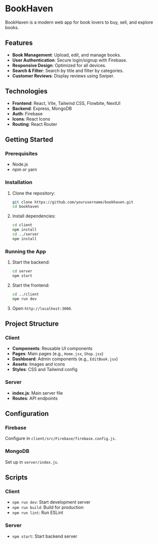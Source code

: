 # BookHaven

BookHaven is a modern web app for book lovers to buy, sell, and explore books.

## Features

- **Book Management**: Upload, edit, and manage books.
- **User Authentication**: Secure login/signup with Firebase.
- **Responsive Design**: Optimized for all devices.
- **Search & Filter**: Search by title and filter by categories.
- **Customer Reviews**: Display reviews using Swiper.

## Technologies

- **Frontend**: React, Vite, Tailwind CSS, Flowbite, NextUI
- **Backend**: Express, MongoDB
- **Auth**: Firebase
- **Icons**: React Icons
- **Routing**: React Router

## Getting Started

### Prerequisites

- Node.js
- npm or yarn

### Installation

1. Clone the repository:
    ```sh
    git clone https://github.com/yourusername/bookhaven.git
    cd bookhaven
    ```

2. Install dependencies:
    ```sh
    cd client
    npm install
    cd ../server
    npm install
    ```

### Running the App

1. Start the backend:
    ```sh
    cd server
    npm start
    ```

2. Start the frontend:
    ```sh
    cd ../client
    npm run dev
    ```

3. Open `http://localhost:3000`.

## Project Structure

### Client

- **Components**: Reusable UI components
- **Pages**: Main pages (e.g., `Home.jsx`, `Shop.jsx`)
- **Dashboard**: Admin components (e.g., `EditBook.jsx`)
- **Assets**: Images and icons
- **Styles**: CSS and Tailwind config

### Server

- **index.js**: Main server file
- **Routes**: API endpoints

## Configuration

### Firebase

Configure in `client/src/Firebase/firebase.config.js`.

### MongoDB

Set up in `server/index.js`.

## Scripts

### Client

- `npm run dev`: Start development server
- `npm run build`: Build for production
- `npm run lint`: Run ESLint

### Server

- `npm start`: Start backend server
